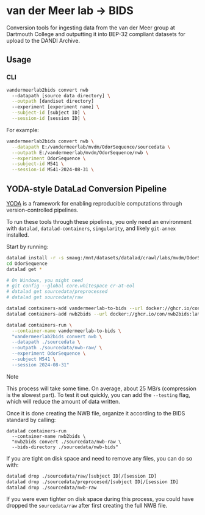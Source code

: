 # van der Meer lab → BIDS

Conversion tools for ingesting data from the van der Meer group at Dartmouth College and outputting it into BEP-32 compliant datasets for upload to the DANDI Archive.



## Usage

### CLI

```bash
vandermeerlab2bids convert nwb
  --datapath [source data directory] \
  --outpath [dandiset directory]
  --experiment [experiment name] \
  --subject-id [subject ID] \
  --session-id [session ID] \
```

For example:

```bash
vandermeerlab2bids convert nwb \
  --datapath E:/vandermeerlab/mvdm/OdorSequence/sourcedata \
  --outpath E:/vandermeerlab/mvdm/OdorSequence/nwb \
  --experiment OdorSequence \
  --subject-id M541 \
  --session-id M541-2024-08-31 \
```


## YODA-style DataLad Conversion Pipeline

[YODA](https://handbook.datalad.org/en/latest/basics/101-127-yoda.html) is a framework for enabling reproducible computations through version-controlled pipelines.

To run these tools through these pipelines, you only need an environment with `datalad`, `datalad-containers`, `singularity`, and likely `git-annex` installed.

Start by running:

```bash
datalad install -r -s smaug:/mnt/datasets/datalad/crawl/labs/mvdm/OdorSequence
cd OdorSequence
datalad get *

# On Windows, you might need
# git config --global core.whitespace cr-at-eol
# datalad get sourcedata/preprocessed
# datalad get sourcedata/raw

datalad containers-add vandermeerlab-to-bids --url docker://ghcr.io/con/vandermeerlab-to-bids:dev
datalad containers-add nwb2bids --url docker://ghcr.io/con/nwb2bids:latest

datalad containers-run \
  --container-name vandermeerlab-to-bids \
  "vandermeerlab2bids convert nwb \
  --datapath ./sourcedata \
  --outpath ./sourcedata/nwb-raw/ \
  --experiment OdorSequence \
  --subject M541 \
  --session 2024-08-31"
```

> [!NOTE]
> This process will take some time.
> On average, about 25 MB/s (compression is the slowest part).
> To test it out quickly, you can add the `--testing` flag, which will reduce the amount of data written.

Once it is done creating the NWB file, organize it according to the BIDS standard by calling:

```
datalad containers-run
  --container-name nwb2bids \
  "nwb2bids convert ./sourcedata/nwb-raw \
  --bids-directory ./sourcedata/nwb-bids"
```

If you are tight on disk space and need to remove any files, you can do so with:

```bash
datalad drop ./sourcedata/raw/[subject ID]/[session ID]
datalad drop ./sourcedata/preprocesed/[subject ID]/[session ID]
datalad drop ./sourcedata/nwb-raw
```

If you were even tighter on disk space during this process, you could have dropped the `sourcedata/raw` after first creating the full NWB file.
